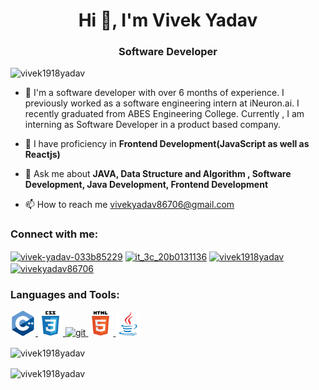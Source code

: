 <h1 align="center">Hi 👋, I'm Vivek Yadav</h1>
<h3 align="center">Software Developer</h3>

<p align="left"> <img src="https://komarev.com/ghpvc/?username=vivek1918yadav&label=Profile%20views&color=0e75b6&style=flat" alt="vivek1918yadav" /> </p>

- 🔭 I'm a software developer with over 6 months of experience. I previously worked as a software engineering intern at iNeuron.ai. I recently graduated from ABES Engineering College.
Currently , I am interning as Software Developer in a product based company.
- 🌱 I have proficiency in **Frontend Development(JavaScript as well as Reactjs)**

- 💬 Ask me about **JAVA, Data Structure and Algorithm , Software Development, Java Development, Frontend Development**

- 📫 How to reach me  vivekyadav86706@gmail.com

<h3 align="left">Connect with me:</h3>
<p align="left">
<a href="https://linkedin.com/in/vivek-yadav-033b85229" target="blank"><img align="center" src="https://raw.githubusercontent.com/rahuldkjain/github-profile-readme-generator/master/src/images/icons/Social/linked-in-alt.svg" alt="vivek-yadav-033b85229" height="30" width="40" /></a>
<a href="https://www.hackerrank.com/it_3c_20b0131136" target="blank"><img align="center" src="https://raw.githubusercontent.com/rahuldkjain/github-profile-readme-generator/master/src/images/icons/Social/hackerrank.svg" alt="it_3c_20b0131136" height="30" width="40" /></a>
<a href="https://www.leetcode.com/vivek1918yadav" target="blank"><img align="center" src="https://raw.githubusercontent.com/rahuldkjain/github-profile-readme-generator/master/src/images/icons/Social/leet-code.svg" alt="vivek1918yadav" height="30" width="40" /></a>
<a href="https://auth.geeksforgeeks.org/user/vivekyadav86706" target="blank"><img align="center" src="https://raw.githubusercontent.com/rahuldkjain/github-profile-readme-generator/master/src/images/icons/Social/geeks-for-geeks.svg" alt="vivekyadav86706" height="30" width="40" /></a>
</p>

<h3 align="left">Languages and Tools:</h3>
<p align="left">  <a href="https://www.w3schools.com/cpp/" target="_blank" rel="noreferrer"> <img src="https://raw.githubusercontent.com/devicons/devicon/master/icons/cplusplus/cplusplus-original.svg" alt="cplusplus" width="40" height="40"/> </a> <a href="https://www.w3schools.com/css/" target="_blank" rel="noreferrer"> <img src="https://raw.githubusercontent.com/devicons/devicon/master/icons/css3/css3-original-wordmark.svg" alt="css3" width="40" height="40"/> </a> <a href="https://git-scm.com/" target="_blank" rel="noreferrer"> <img src="https://www.vectorlogo.zone/logos/git-scm/git-scm-icon.svg" alt="git" width="40" height="40"/> </a> <a href="https://www.w3.org/html/" target="_blank" rel="noreferrer"> <img src="https://raw.githubusercontent.com/devicons/devicon/master/icons/html5/html5-original-wordmark.svg" alt="html5" width="40" height="40"/> </a> <a href="https://www.java.com" target="_blank" rel="noreferrer"> <img src="https://raw.githubusercontent.com/devicons/devicon/master/icons/java/java-original.svg" alt="java" width="40" height="40"/> </a></p>

<p><img align="center" src="https://github-readme-stats.vercel.app/api/top-langs?username=vivek1918yadav&show_icons=true&locale=en&layout=compact" alt="vivek1918yadav" /></p>

<p><img align="center" src="https://github-readme-streak-stats.herokuapp.com/?user=vivek1918yadav&" alt="vivek1918yadav" /></p>
